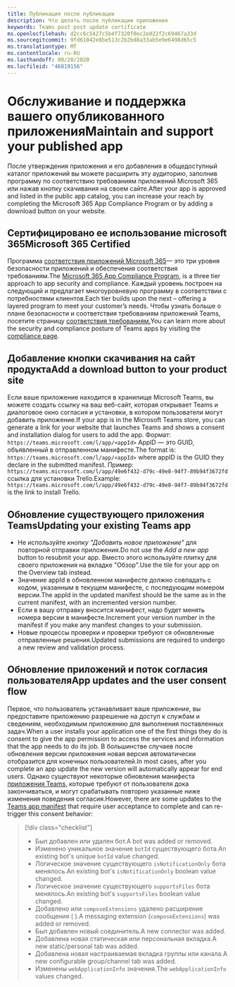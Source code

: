 ```yaml
---
title: Публикация после публикации
description: Что делать после публикации приложения
keywords: Teams post post update certificate
ms.openlocfilehash: d2cc6c5427c5b4f7320f0ec2e022f2c69467a33d
ms.sourcegitcommit: 9fd61042e8be513c2b2bd8a33ab5e9e6498d65c5
ms.translationtype: MT
ms.contentlocale: ru-RU
ms.lasthandoff: 08/20/2020
ms.locfileid: "46819156"
---
```

# <a name="maintain-and-support-your-published-app"></a><span data-ttu-id="9c2e8-104">Обслуживание и поддержка вашего опубликованного приложения</span><span class="sxs-lookup"><span data-stu-id="9c2e8-104">Maintain and support your published app</span></span> 

<span data-ttu-id="9c2e8-105">После утверждения приложения и его добавления в общедоступный каталог приложений вы можете расширить эту аудиторию, заполнив программу по соответствию требованиям приложений Microsoft 365 или нажав кнопку скачивания на своем сайте.</span><span class="sxs-lookup"><span data-stu-id="9c2e8-105">After your app is approved and listed in the public app catalog, you can increase your reach by completing the Microsoft 365 App Compliance Program or by adding a download button on your website.</span></span>

## <a name="microsoft-365-certified"></a><span data-ttu-id="9c2e8-106">Сертифицировано ее использование microsoft 365</span><span class="sxs-lookup"><span data-stu-id="9c2e8-106">Microsoft 365 Certified</span></span>

<span data-ttu-id="9c2e8-107">Программа [соответствия приложений Microsoft 365](./application-certification.md)— это три уровня безопасности приложений и обеспечения соответствия требованиям.</span><span class="sxs-lookup"><span data-stu-id="9c2e8-107">The [Microsoft 365 App Compliance Program](./application-certification.md), is a three tier approach to app security and compliance.</span></span> <span data-ttu-id="9c2e8-108">Каждый уровень построен на следующий и предлагает многоуровневую программу в соответствии с потребностями клиентов.</span><span class="sxs-lookup"><span data-stu-id="9c2e8-108">Each tier builds upon the next – offering a layered program to meet your customer’s needs.</span></span> <span data-ttu-id="9c2e8-109">Чтобы узнать больше о плане безопасности и соответствия требованиям приложений Teams, посетите страницу [соответствия требованиям.](https://docs.microsoft.com/microsoft-365-app-certification/teams/teams-apps)</span><span class="sxs-lookup"><span data-stu-id="9c2e8-109">You can learn more about the security and compliance posture of Teams apps by visiting the [compliance page](https://docs.microsoft.com/microsoft-365-app-certification/teams/teams-apps).</span></span>

## <a name="add-a-download-button-to-your-product-site"></a><span data-ttu-id="9c2e8-110">Добавление кнопки скачивания на сайт продукта</span><span class="sxs-lookup"><span data-stu-id="9c2e8-110">Add a download button to your product site</span></span>

<span data-ttu-id="9c2e8-111">Если ваше приложение находится в хранилище Microsoft Teams, вы можете создать ссылку на ваш веб-сайт, которая открывает Teams и диалоговое окно согласия и установки, в котором пользователи могут добавить приложение.</span><span class="sxs-lookup"><span data-stu-id="9c2e8-111">If your app is in the Microsoft Teams store, you can generate a link for your website that launches Teams and shows a consent and installation dialog for users to add the app.</span></span>
<span data-ttu-id="9c2e8-112">Формат:  `https://teams.microsoft.com/l/app/<appId>` AppID — это GUID, объявленный в отправленном манифесте.</span><span class="sxs-lookup"><span data-stu-id="9c2e8-112">The format is:  `https://teams.microsoft.com/l/app/<appId>` where appID is the GUID they declare in the submitted manifest.</span></span>
<span data-ttu-id="9c2e8-113">Пример: `https://teams.microsoft.com/l/app/49e6f432-d79c-49e8-94f7-89b94f3672fd` ссылка для установки Trello.</span><span class="sxs-lookup"><span data-stu-id="9c2e8-113">Example: `https://teams.microsoft.com/l/app/49e6f432-d79c-49e8-94f7-89b94f3672fd` is the link to install Trello.</span></span>

## <a name="updating-your-existing-teams-app"></a><span data-ttu-id="9c2e8-114">Обновление существующего приложения Teams</span><span class="sxs-lookup"><span data-stu-id="9c2e8-114">Updating your existing Teams app</span></span>

* <span data-ttu-id="9c2e8-115">Не используйте *кнопку "Добавить новое приложение"* для повторной отправки приложения.</span><span class="sxs-lookup"><span data-stu-id="9c2e8-115">Do not use the *Add a new app* button to resubmit your app.</span></span> <span data-ttu-id="9c2e8-116">Вместо этого используйте плитку для своего приложения на вкладке "Обзор".</span><span class="sxs-lookup"><span data-stu-id="9c2e8-116">Use the tile for your app on the Overview tab instead.</span></span>
* <span data-ttu-id="9c2e8-117">Значение appId в обновленном манифесте должно совпадать с кодом, указанным в текущем манифесте, с последующим номером версии.</span><span class="sxs-lookup"><span data-stu-id="9c2e8-117">The appId in the updated manifest should be the same as in the current manifest, with an incremented version number.</span></span>
* <span data-ttu-id="9c2e8-118">Если в вашу отправку вносится манифест, надо будет менять номера версии в манифесте.</span><span class="sxs-lookup"><span data-stu-id="9c2e8-118">Increment your version number in the manifest if you make any manifest changes to your submission.</span></span>
* <span data-ttu-id="9c2e8-119">Новые процессы проверки и проверки требуют ся обновленные отправленные решения.</span><span class="sxs-lookup"><span data-stu-id="9c2e8-119">Updated submissions are required to undergo a new review and validation process.</span></span>

## <a name="app-updates-and-the-user-consent-flow"></a><span data-ttu-id="9c2e8-120">Обновление приложений и поток согласия пользователя</span><span class="sxs-lookup"><span data-stu-id="9c2e8-120">App updates and the user consent flow</span></span>

<span data-ttu-id="9c2e8-121">Первое, что пользователь устанавливает ваше приложение, вы предоставите приложению разрешение на доступ к службам и сведениям, необходимым приложению для выполнения поставленных задач.</span><span class="sxs-lookup"><span data-stu-id="9c2e8-121">When a user installs your application one of the first things they do is consent to give the app permission to access the services and information that the app needs to do its job.</span></span> <span data-ttu-id="9c2e8-122">В большинстве случаев после обновления версии приложения новая версия автоматически отобразится для конечных пользователей.</span><span class="sxs-lookup"><span data-stu-id="9c2e8-122">In most cases, after you complete an app update the new version will automatically appear for end users.</span></span> <span data-ttu-id="9c2e8-123">Однако существуют некоторые обновления манифеста [приложения Teams,](../../../../resources/schema/manifest-schema.md) которые требуют от пользователя дока закончиваться, и могут срабатывать повторно указанные ниже изменения поведения согласия.</span><span class="sxs-lookup"><span data-stu-id="9c2e8-123">However, there are some updates to the [Teams app manifest](../../../../resources/schema/manifest-schema.md) that require user acceptance to complete and can re-trigger this consent behavior:</span></span>

 >[!div class="checklist"]
>
> * <span data-ttu-id="9c2e8-124">Был добавлен или удален бот.</span><span class="sxs-lookup"><span data-stu-id="9c2e8-124">A bot was added or removed.</span></span>
> * <span data-ttu-id="9c2e8-125">Изменено уникальное значение `botId` существующего бота.</span><span class="sxs-lookup"><span data-stu-id="9c2e8-125">An existing bot's unique `botId` value changed.</span></span>
> * <span data-ttu-id="9c2e8-126">Логическое значение существующего `isNotificationOnly` бота менялось.</span><span class="sxs-lookup"><span data-stu-id="9c2e8-126">An existing bot's `isNotificationOnly` boolean value changed.</span></span>
> * <span data-ttu-id="9c2e8-127">Логическое значение существующего `supportsFiles` бота менялось.</span><span class="sxs-lookup"><span data-stu-id="9c2e8-127">An existing bot's `supportsFiles` boolean value changed.</span></span>
> * <span data-ttu-id="9c2e8-128">Добавлено или `composeExtensions` удалено расширение сообщения ( ).</span><span class="sxs-lookup"><span data-stu-id="9c2e8-128">A messaging extension (`composeExtensions`) was added or removed.</span></span>
> * <span data-ttu-id="9c2e8-129">Был добавлен новый соединитель.</span><span class="sxs-lookup"><span data-stu-id="9c2e8-129">A new connector was added.</span></span>
> * <span data-ttu-id="9c2e8-130">Добавлена новая статическая или персональная вкладка.</span><span class="sxs-lookup"><span data-stu-id="9c2e8-130">A new static/personal tab was added.</span></span>
> * <span data-ttu-id="9c2e8-131">Добавлена новая настраиваемая вкладка группы или канала.</span><span class="sxs-lookup"><span data-stu-id="9c2e8-131">A new configurable group/channel tab was added.</span></span>
> * <span data-ttu-id="9c2e8-132">Изменены `webApplicationInfo` значения.</span><span class="sxs-lookup"><span data-stu-id="9c2e8-132">The `webApplicationInfo` values changed.</span></span>
>
